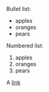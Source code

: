 Bullet list:
* apples
* oranges
* pears

Numbered list:
1. apples
2. oranges
3. pears

A [link](http://example.com)